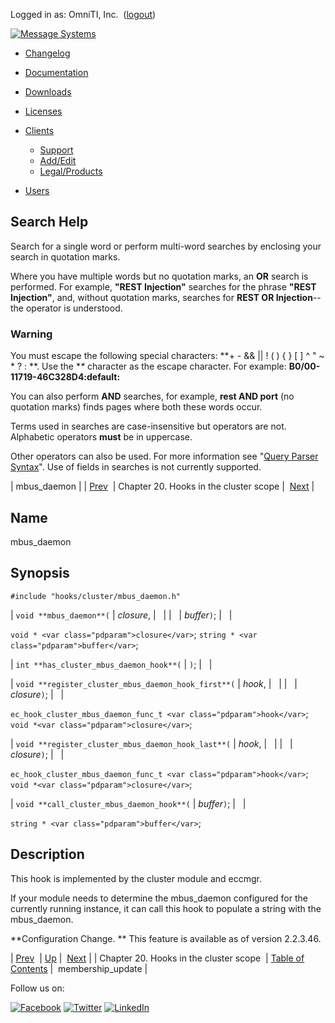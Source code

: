 Logged in as: OmniTI, Inc.  ([logout](https://support.messagesystems.com/logout.php))

[![Message Systems](https://support.messagesystems.com/images/ms-white205.png)](https://support.messagesystems.com/start.php) 

*   [Changelog](https://support.messagesystems.com/start.php?show=changelog)
*   [Documentation](https://support.messagesystems.com/docs/)
*   [Downloads](https://support.messagesystems.com/start.php)

*   [Licenses](https://support.messagesystems.com/license_summary.php)
*   <a href="">Clients</a>
    *   [Support](https://support.messagesystems.com/cs.php)
    *   [Add/Edit](https://support.messagesystems.com/edit_client.php)
    *   [Legal/Products](https://support.messagesystems.com/edit_products.php)
*   [Users](https://support.messagesystems.com/edit_customer.php)

## Search Help

Search for a single word or perform multi-word searches by enclosing your search in quotation marks.

Where you have multiple words but no quotation marks, an **OR** search is performed. For example, **"REST Injection"** searches for the phrase **"REST Injection"**, and, without quotation marks, searches for **REST OR Injection**--the operator is understood.

### Warning

You must escape the following special characters: **+ - && || ! ( ) { } [ ] ^ " ~ * ? : \**. Use the **\** character as the escape character. For example: **B0/00-11719-46C328D4\:default\:**

You can also perform **AND** searches, for example, **rest AND port** (no quotation marks) finds pages where both these words occur.

Terms used in searches are case-insensitive but operators are not. Alphabetic operators **must** be in uppercase.

Other operators can also be used. For more information see "[Query Parser Syntax](https://lucene.apache.org/core/old_versioned_docs/versions/3_0_0/queryparsersyntax.html)". Use of fields in searches is not currently supported.

| mbus_daemon |
| [Prev](extending.hooks.cluster.php)  | Chapter 20. Hooks in the cluster scope |  [Next](extending.hooks.cluster.membership_update.php) |

<a name="extending.hooks.cluster.mbus_daemon"></a>
## Name

mbus_daemon

## Synopsis

`#include "hooks/cluster/mbus_daemon.h"`

| `void **mbus_daemon**(` | <var class="pdparam">closure</var>, |   |
|   | <var class="pdparam">buffer</var>`)`; |   |

`void * <var class="pdparam">closure</var>`;
`string * <var class="pdparam">buffer</var>`;

| `int **has_cluster_mbus_daemon_hook**(` | `)`; |   |

| `void **register_cluster_mbus_daemon_hook_first**(` | <var class="pdparam">hook</var>, |   |
|   | <var class="pdparam">closure</var>`)`; |   |

`ec_hook_cluster_mbus_daemon_func_t <var class="pdparam">hook</var>`;
`void *<var class="pdparam">closure</var>`;

| `void **register_cluster_mbus_daemon_hook_last**(` | <var class="pdparam">hook</var>, |   |
|   | <var class="pdparam">closure</var>`)`; |   |

`ec_hook_cluster_mbus_daemon_func_t <var class="pdparam">hook</var>`;
`void *<var class="pdparam">closure</var>`;

| `void **call_cluster_mbus_daemon_hook**(` | <var class="pdparam">buffer</var>`)`; |   |

`string * <var class="pdparam">buffer</var>`;<a name="idp23447552"></a>
## Description

This hook is implemented by the cluster module and eccmgr.

If your module needs to determine the mbus_daemon configured for the currently running instance, it can call this hook to populate a string with the mbus_daemon.

**Configuration Change. ** This feature is available as of version 2.2.3.46.

| [Prev](extending.hooks.cluster.php)  | [Up](extending.hooks.cluster.php) |  [Next](extending.hooks.cluster.membership_update.php) |
| Chapter 20. Hooks in the cluster scope  | [Table of Contents](index.php) |  membership_update |

Follow us on:

[![Facebook](https://support.messagesystems.com/images/icon-facebook.png)](http://www.facebook.com/messagesystems) [![Twitter](https://support.messagesystems.com/images/icon-twitter.png)](http://twitter.com/#!/MessageSystems) [![LinkedIn](https://support.messagesystems.com/images/icon-linkedin.png)](http://www.linkedin.com/company/message-systems)